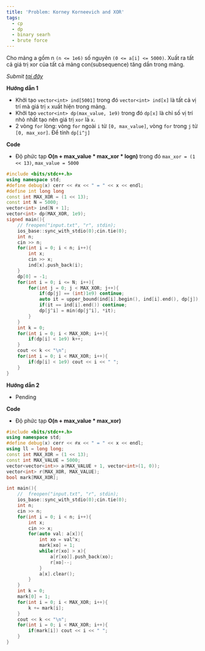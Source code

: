 ```yaml
---
title: 'Problem: Korney Korneevich and XOR'
tags:
  - cp
  - dp
  - binary searh
  - brute force
---
```


Cho mảng a gồm n `(n <= 1e6)` số nguyên `(0 <= a[i] <= 5000)`. Xuất ra tất cả giá trị xor của tất cả mảng con(subsequence) tăng dần trong mảng.

<!--more-->

*Submit [tại đây](https://codeforces.com/contest/1582/problem/F2)*

**Hướng dẫn 1**

  - Khởi tạo `vector<int> ind[5001]` trong đó `vector<int> ind[x]` là tất cả vị trí mà giá trị `x` xuất hiện trong mảng.
  - Khởi tạo `vector<int> dp(max_value, 1e9)` trong đó `dp[x]` là chỉ số vị trí nhỏ nhất tạo nên giá trị `xor` là `x`. 
  - 2 vòng `for` lòng: vòng `for` ngoài `i` từ `[0, max_value]`, vòng `for` trong `j` từ `[0, max_xor]`. Để tính `dp[i^j]`

**Code**

- Độ phức tạp **O(n + max_value * max_xor * logn)** trong đó `max_xor = (1 << 13)`, `max_value = 5000`

```cpp
#include <bits/stdc++.h>
using namespace std;
#define debug(x) cerr << #x << " = " << x << endl;
#define int long long
const int MAX_XOR = (1 << 13);
const int N = 5000;
vector<int> ind[N + 1];
vector<int> dp(MAX_XOR, 1e9);
signed main(){
    // freopen("input.txt", "r", stdin);
    ios_base::sync_with_stdio(0);cin.tie(0);
    int n;
    cin >> n;
    for(int i = 0; i < n; i++){
        int x;
        cin >> x;
        ind[x].push_back(i);
    }
    dp[0] = -1;
    for(int i = 0; i <= N; i++){
        for(int j = 0; j < MAX_XOR; j++){
            if(dp[j] == (int)1e9) continue;
            auto it = upper_bound(ind[i].begin(), ind[i].end(), dp[j]);
            if(it == ind[i].end()) continue;
            dp[j^i] = min(dp[j^i], *it);
        }
    }
    int k = 0;
    for(int i = 0; i < MAX_XOR; i++){
        if(dp[i] < 1e9) k++;
    }
    cout << k << "\n";
    for(int i = 0; i < MAX_XOR; i++){
        if(dp[i] < 1e9) cout << i << " ";
    }
}
```

**Hướng dẫn 2**

  - Pending

**Code**

- Độ phức tạp **O(n + max_value * max_xor)**

```cpp
#include <bits/stdc++.h>
using namespace std;
#define debug(x) cerr << #x << " = " << x << endl;
using ll = long long;
const int MAX_XOR = (1 << 13);
const int MAX_VALUE = 5000;
vector<vector<int>> a(MAX_VALUE + 1, vector<int>(1, 0));
vector<int> r(MAX_XOR, MAX_VALUE);
bool mark[MAX_XOR];

int main(){
    //  freopen("input.txt", "r", stdin);
    ios_base::sync_with_stdio(0);cin.tie(0);
    int n;
    cin >> n;
    for(int i = 0; i < n; i++){
        int x;
        cin >> x;
        for(auto val: a[x]){
            int xo = val^x;
            mark[xo] = 1;
            while(r[xo] > x){
                a[r[xo]].push_back(xo);
                r[xo]--;
            }
            a[x].clear();
        }
    }
    int k = 0;
    mark[0] = 1;
    for(int i = 0; i < MAX_XOR; i++){
        k += mark[i];
    }
    cout << k << "\n";
    for(int i = 0; i < MAX_XOR; i++){
        if(mark[i]) cout << i << " ";
    }
}
```
